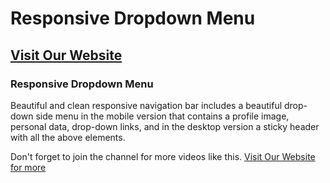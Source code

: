 # Responsive Dropdown Menu
## [Visit Our Website](https://socialtribe.xyz/)
### Responsive Dropdown Menu
Beautiful and clean responsive navigation bar includes a beautiful drop-down side menu in the mobile version that contains a profile image, personal data, drop-down links, and in the desktop version a sticky header with all the above elements.

Don't forget to join the channel for more videos like this.
[Visit Our Website for more](https://socialtribe.xyz/)
